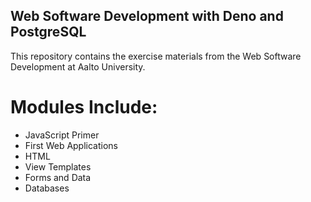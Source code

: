 ## Web Software Development with Deno and PostgreSQL
This repository contains the exercise materials from the Web Software Development at Aalto University.


# Modules Include:
- JavaScript Primer
- First Web Applications
- HTML
- View Templates
- Forms and Data
- Databases
